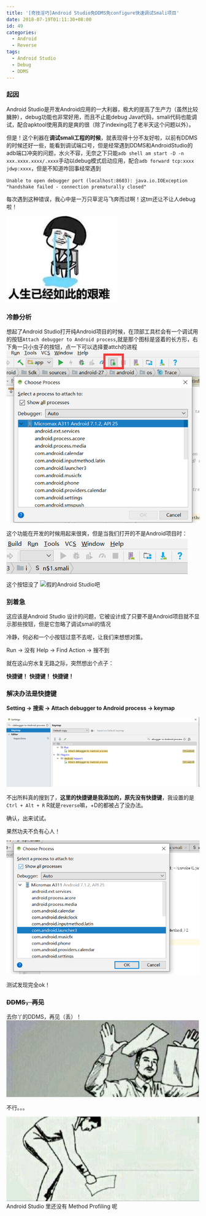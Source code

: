 ```yaml
---
title: '[奇技淫巧]Android Studio免DDMS免configure快速调试Smali项目'
date: 2018-07-19T01:11:30+08:00
id: 49
categories:
  - Android
  - Reverse
tags:
  - Android Studio
  - Debug
  - DDMS
---
```



### 起因

Android Studio是开发Android应用的一大利器，极大的提高了生产力（虽然比较臃肿），debug功能也非常好用，而且不止能debug Java代码，smali代码也能调试，配合apktool使用真的是爽的很（除了indexing花了老半天这个问题以外）。

但是！这个利器在**调试smali工程的时候**，就表现得十分不友好啦，以前有DDMS的时候还好一些，能看到调试端口号，但是经常遇到DDMS和AndroidStudio的adb端口冲突的问题，水火不容，无奈之下只能`adb shell am start -D -n xxx.xxxx.xxxx/.xxxx`手动以debug模式启动应用，配合`adb forward tcp:xxxx jdwp:xxxx`，但是不知道咋回事经常遇到
```
Unable to open debugger port (localhost:8603): java.io.IOException "handshake failed - connection prematurally closed"
```
每次遇到这种错误，我心中是一万只草泥马飞奔而过啊！这tm还让不让人debug啦！

![WTF!](/images/blog/49_0.png)

### 冷静分析

想起了Android Studio打开纯Android项目的时候，在顶部工具栏会有一个调试用的按钮`Attach debugger to Android process`,就是那个图标是竖着的长方形，右下角一只小虫子的按钮，点一下可以选择要attch的进程
![Attach debugger to Android process](/images/blog/49_1.png)

这个功能在开发的时候用起来很爽，但是当我们打开的不是Android项目时：
![WTF!](/images/blog/49_2.png)

这个按钮没了
![假的Android Studio吧](/images/blog/49_3.png)

### 别着急

这应该是Android Studio 设计的问题，它被设计成了只要不是Android项目就不显示那些按钮，但是它忽略了调试smali的情况

冷静，何必和一个小按钮过意不去呢，让我们来想想对策。

Run -> 没有
Help -> Find Action -> 搜不到

就在这山穷水复无路之际，突然想出个点子：

**快捷键！**
**快捷键！**
**快捷键！**


### 解决办法是快捷键

**Setting -> 搜索 -> Attach debugger to Android process -> keymap**

![真·Attach debugger to Android process](/images/blog/49_4.png)

不出所料真的搜到了，**这里的快捷键是我添加的，原先没有快捷键**，我设置的是`Ctrl + Alt + R`
R就是`reverse`嘛，+D的都被占了没办法。

确认，出来试试。

果然功夫不负有心人！

![真·Choose Process](/images/blog/49_5.png)

测试发现完全ok！

### ~~DDMS，再见~~

去你丫的DDMS，再见（丢）！
![丢了](/images/blog/49_6.png)

不行。。。

![捡起](/images/blog/49_7.png)
Android Studio 里还没有 Method Profiling 呢
